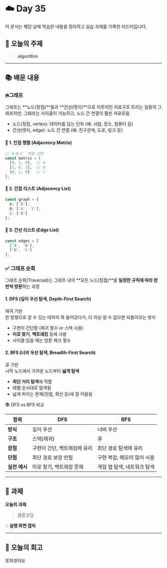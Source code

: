 # ☁️ Day 35
이 문서는 해당 날에 학습한 내용을 정리하고 실습 과제를 기록한 리드미입니다.

## 🔖 오늘의 주제
> **algorithm**

---

## 📚 배운 내용
### 🔥그래프
그래프는 **노드(정점)**들과 **간선(엣지)**으로 이루어진 자료구조
트리는 일종의 그래프지만, 그래프는 사이클이 가능하고, 노드 간 연결이 훨씬 자유로움
- 노드(정점, vertex): 데이터를 담는 단위 (예: 사람, 장소, 컴퓨터 등)
- 간선(엣지, edge): 노드 간 연결 (예: 친구관계, 도로, 링크 등)

#### 📌 1. 인접 행렬 (Adjacency Matrix)
```javascript
// A-B-C  연결 상태
const matrix = [
  [0, 1, 0],  // A
  [1, 0, 1],  // B
  [0, 1, 0]   // C
];
```

#### 📌 2. 인접 리스트 (Adjacency List)
```javascript
const graph = {
  A: ['B'],
  B: ['A', 'C'],
  C: ['B']
};
```

#### 📌 3. 간선 리스트 (Edge List)
```javascript
const edges = [
  ['A', 'B'],
  ['B', 'C']
];
```

### ✅ 그래프 순회
그래프 순회(Traversal)는 그래프 내의 **모든 노드(정점)**를 **일정한 규칙에 따라 한 번씩 방문**하는 과정

#### 1. DFS (깊이 우선 탐색, Depth-First Search)
재귀 기반      
한 방향으로 갈 수 있는 데까지 쭉 들어갔다가, 더 이상 갈 수 없으면 되돌아오는 방식
- 구현이 간단함 (재귀 함수 or 스택 사용)
- **미로 찾기**, **백트래킹** 등에 사용
- 사이클 있을 때는 방문 체크 필수
#### 2. BFS (너비 우선 탐색, Breadth-First Search)
큐 기반          
시작 노드에서 가까운 노드부터 **넓게 탐색**
- **최단 거리 탐색**에 적합
- 레벨 순서대로 탐색됨
- 넓게 퍼지는 문제(전염, 확산 등)에 잘 어울림

📚 DFS vs BFS 비교

| 항목        | **DFS**          | **BFS**          |
| --------- | ---------------- | ---------------- |
| **방식**    | 깊이 우선            | 너비 우선            |
| **구조**    | 스택(재귀)           | 큐                |
| **장점**    | 구현이 간단, 백트래킹에 유리 | 최단 경로 탐색에 유리     |
| **단점**    | 최단 경로 보장 안됨      | 구현 복잡, 메모리 많이 사용 |
| **실전 예시** | 미로 찾기, 백트래킹 문제   | 게임 맵 탐색, 네트워크 탐색 |






---

## 📝 과제

**오늘의 과제**
> 클론코딩

💡 **실행 화면 캡처**




---

## 💭 오늘의 회고
못하겟어요
